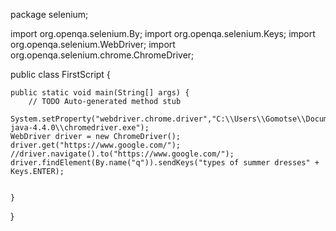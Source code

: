 
package selenium;

import org.openqa.selenium.By;
import org.openqa.selenium.Keys;
import org.openqa.selenium.WebDriver;
import org.openqa.selenium.chrome.ChromeDriver;


public class FirstScript {

	public static void main(String[] args) {
		// TODO Auto-generated method stub
		System.setProperty("webdriver.chrome.driver","C:\\Users\\Gomotse\\Documents\\selenium-java-4.4.0\\chromedriver.exe");
    WebDriver driver = new ChromeDriver();
    driver.get("https://www.google.com/");
    //driver.navigate().to("https://www.google.com/");
    driver.findElement(By.name("q")).sendKeys("types of summer dresses" + Keys.ENTER);
    
    
	}

}
